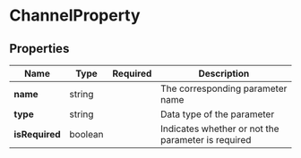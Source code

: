 # ChannelProperty



## Properties

| Name | Type | Required | Description |
| ------------ | ------------- | ------------- | ------------- |
| **name** | string |  | The corresponding parameter name |
**type** | string |  | Data type of the parameter |
**isRequired** | boolean |  | Indicates whether or not the parameter is required |


